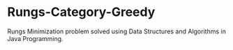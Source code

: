# Rungs-Category-Greedy
Rungs Minimization problem solved using Data Structures and Algorithms in Java Programming.
